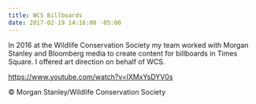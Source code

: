 ```yaml
---
title: WCS Billboards
date: 2017-02-19 14:16:00 -05:00
---
```


In 2016 at the Wildlife Conservation Society my team worked with Morgan Stanley and Bloomberg media to create content for billboards in Times Square. I offered art direction on behalf of WCS.

https://www.youtube.com/watch?v=lXMxYsDYV0s

© Morgan Stanley/Wildlife Conservation Society